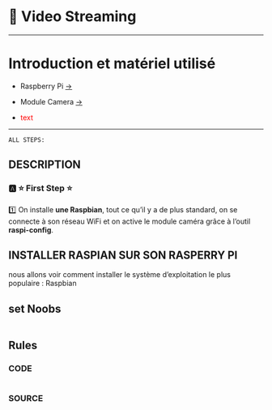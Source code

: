 #  :pushpin: Video Streaming

---
# Introduction et matériel utilisé
* Raspberry Pi [->](https://www.amazon.fr/gp/product/B00Q8MM4PI/ref=as_li_tl?ie=UTF8&camp=1642&creative=6746&creativeASIN=B00Q8MM4PI&linkCode=as2&tag=magdiblog-21&linkId=ILNQLTZCCS5EITBS)

* Module Camera [->](https://www.amazon.fr/gp/product/B00E1GGE40/ref=as_li_tl?ie=UTF8&camp=1642&creative=6746&creativeASIN=B00E1GGE40&linkCode=as2&tag=magdiblog-21&linkId=5AG5Y5WRP3IRFDAU)

* <span style="green: red;"><span style="color: red;">text</span></span>

 
---
```{r setup, include=FALSE}
ALL STEPS:
```
DESCRIPTION
--------------------------------------------------
### :a: :star: First Step :star:
:one: On installe **une Raspbian**, tout ce qu’il y a de plus standard, on se connecte à son réseau WiFi et on active le module caméra grâce à l’outil **raspi-config**.



 ## **INSTALLER RASPIAN SUR SON RASPERRY PI**
  nous allons voir comment installer le système d’exploitation le plus populaire : Raspbian
 ## **set Noobs**

```{r}
```
Rules
--------------------------------------------------
### CODE
```{r}

```
### SOURCE
```{r}
```



